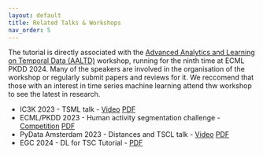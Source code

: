 ```yaml
---
layout: default
title: Related Talks & Workshops
nav_order: 5
---
```


The tutorial is directly associated with the [Advanced Analytics and Learning on Temporal Data (AALTD)](https://ecml-aaltd.github.io/aaltd2024/) workshop, running for the ninth time at ECML PKDD 2024. Many of the speakers are involved in the organisation of the workshop or regularly submit papers and reviews for it. We reccomend that those with an interest in time series machine learning attend thw workshop to see the latest in research.

- IC3K 2023 - TSML talk - [Video](https://vimeo.com/891085881?title=0&portrait=0) [PDF](https://github.com/aeon-toolkit/aeon-tutorials/blob/main/ECML-2024/RelatedTalks/KDIR2023.pdf)
- ECML/PKDD 2023 - Human activity segmentation challenge - [Competition](https://ecml-aaltd.github.io/aaltd2023/challenge.html) [PDF](https://github.com/aeon-toolkit/aeon-tutorials/blob/main/ECML-2024/RelatedTalks/SegmentationChallenge-ECML2023.pdf)
- PyData Amsterdam 2023 - Distances and TSCL talk - [Video](https://www.youtube.com/watch?v=O5cnKAUBKkg) [PDF](https://github.com/aeon-toolkit/aeon-tutorials/blob/main/ECML-2024/RelatedTalks/PyDataAmsterdam2023.pdf)
- EGC 2024 - DL for TSC Tutorial - [PDF](https://github.com/aeon-toolkit/aeon-tutorials/blob/main/ECML-2024/RelatedTalks/EGC2024.pdf)
